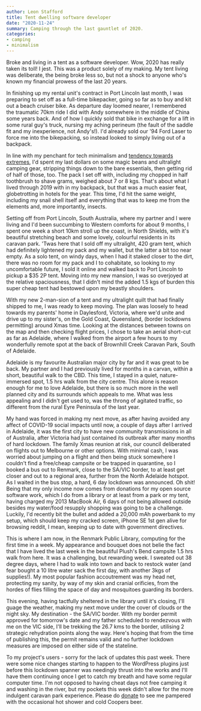 ```yaml
---
author: Leon Stafford
title: Tent dwelling software developer
date: "2020-11-24"
summary: Camping through the last gauntlet of 2020.
categories:
- camping
- minimalism
---
```


Broke and living in a tent as a software developer. Wow, 2020 has really taken its toll! I jest. This was a product solely of my making. My tent living was deliberate, the being broke less so, but not a shock to anyone who's known my financial prowess of the last 20 years.

In finishing up my rental unit's contract in Port Lincoln last month, I was preparing to set off as a full-time bikepacker, going so far as to buy and kit out a beach cruiser bike. As departure day loomed nearer, I remembered the traumatic 70km ride I did with Andy somewhere in the middle of China some years back. And of how I quickly sold that bike in exchange for a lift in some rural guy's truck, nursing my aching perineum (the fault of the saddle fit and my inexperience, not Andy's!). I'd already sold our '94 Ford Laser to force me into the bikepacking, so instead looked to simply living out of a backpack.

In line with my penchant for tech minimalism and [tendency towards extremes](/blog/true_cost/), I'd spent my last dollars on some magic beans and ultralight camping gear, stripping things down to the bare essentials, then getting rid of half of those, too. The pack I set off with, including my chopped in half toothbrush to shave grams, weighed about 7 or 8 kgs. That's about what I lived through 2019 with in my backpack, but that was a much easier feat, globetrotting in hotels for the year. This time, I'd hit the same weight, including my snail shell itself and everything that was to keep me from the elements and, more importantly, insects.

Setting off from Port Lincoln, South Australia, where my partner and I were living and I'd been succumbing to Western comforts for about 9 months, I spent one week a short 10km stroll up the coast, in North Shields, with it's beautiful stretching beach and some lovely, colourful residents in its caravan park. 'Twas here that I sold off my ultralight, 420 gram tent, which had definitely lightened my pack and my wallet, but the latter a bit too near empty. As a solo tent, on windy days, when I had it staked closer to the dirt, there was no room for my pack and I to cohabitate, so looking to my uncomfortable future, I sold it online and walked back to Port Lincoln to pickup a $35 2P tent. Moving into my new mansion, I was so overjoyed at the relative spaciousness, that I didn't mind the added 1.5 kgs of burden this super cheap tent had bestowed upon my beastly shoulders.

With my new 2-man-sion of a tent and my ultralight quilt that had finally shipped to me, I was ready to keep moving. The plan was loosely to head towards my parents' home in Daylesford, Victoria, where we'd unite and drive up to my sister's, on the Gold Coast, Queensland, (border lockdowns permitting) around Xmas time. Looking at the distances between towns on the map and then checking flight prices, I chose to take an aerial short-cut as far as Adelaide, where I walked from the airport a few hours to my wonderfully remote spot at the back of Brownhill Creek Caravan Park, South of Adelaide.

Adelaide is my favourite Australian major city by far and it was great to be back. My partner and I had previously lived for months in a carvan, within a short, beautiful walk to the CBD. This time, I stayed in a quiet, nature-immersed spot, 1.5 hrs walk from the city centre. This alone is reason enough for me to love Adelaide, but there is so much more in the well planned city and its surrounds which appeals to me. What was less appealing and I didn't get used to, was the throng of agitated traffic, so different from the rural Eyre Peninsula of the last year.

My hand was forced in making my next move, as after having avoided any affect of COVID-19 social impacts until now, a couple of days after I arrived in Adelaide, it was the first city to have new community transmissions in all of Australia, after Victoria had just contained its outbreak after many months of hard lockdown. The family Xmas reunion at risk, our council deliberated on flights out to Melbourne or other options. With minimal cash, I was worried about jumping on a flight and then being stuck somewhere I couldn't find a free/cheap campsite or be trapped in quarantine, so I booked a bus out to Renmark, close to the SA/VIC border, to at least get closer and out to a regional area, further from the North Adelaide hotspot. As I waited in the bus stop, a hard, 6 day lockdown was announced. Oh shit! Being that my only income now comes from donations for my open source software work, which I do from a library or at least from a park or my tent, having charged my 2013 MacBook Air, 6 days of not being allowed outside besides my water/food resupply shopping was going to be a challenge. Luckily, I'd recently bit the bullet and added a 20,000 mAh powerbank to my setup, which should keep my cracked screen, iPhone SE 1st gen alive for browsing reddit, I mean, keeping up to date with government directives.

This is where I am now, in the Renmark Public Library, computing for the first time in a week. My appearance and bouquet does not belie the fact that I have lived the last week in the beautiful Plush's Bend campsite 1.5 hrs walk from here. It was a challenging, but rewarding week. I sweated out 38 degree days, where I had to walk into town and back to restock water (and fear bought a 10 litre water sack the first day, with another 3kgs of supplies!). My most popular fashion accoutrement was my head net, protecting my sanity, by way of my skin and cranial orificies, from the hordes of flies filling the space of day and mosquitoes guarding its borders.

This evening, having tactfully sheltered in the library until it's closing, I'll guage the weather, making my next move under the cover of clouds or the night sky. My destination - the SA/VIC border. With my border permit approved for tomorrow's date and my father scheduled to rendezvous with me on the VIC side, I'll be trekking the 26.7 kms to the border, utilising 2 strategic rehydration points along the way. Here's hoping that from the time of publishing this, the permit remains valid and no further lockdown measures are imposed on either side of the stateline.

To my project's users - sorry for the lack of updates this past week. There were some nice changes starting to happen to the WordPress plugins just before this lockdown spanner was needingly thrust into the works and I'll have them continuing once I get to catch my breath and have some regular computer time. I'm not opposed to having cheat days not free camping it and washing in the river, but my pockets this week didn't allow for the more indulgent caravan park experience. Please do [donate](/) to see me pampered with the occasional hot shower and cold Coopers beer.
